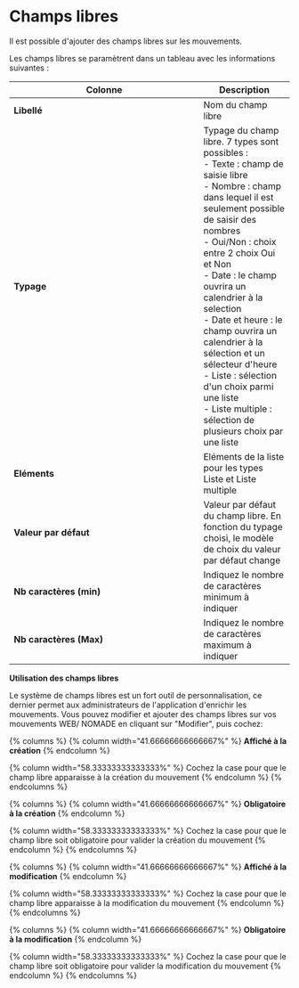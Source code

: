 # Champs libres

Il est possible d'ajouter des champs libres sur les mouvements.

Les champs libres se paramètrent dans un tableau avec les informations suivantes :&#x20;

<table><thead><tr><th width="325">Colonne</th><th>Description</th></tr></thead><tbody><tr><td><strong>Libellé</strong></td><td>Nom du champ libre</td></tr><tr><td><strong>Typage</strong></td><td>Typage du champ libre. 7 types sont possibles : <br>- Texte : champ de saisie libre<br>- Nombre : champ dans lequel il est seulement possible de saisir des nombres<br>- Oui/Non : choix entre 2 choix Oui et Non<br>- Date : le champ ouvrira un calendrier à la selection<br>- Date et heure : le champ ouvrira un calendrier à la sélection et un sélecteur d'heure<br>- Liste : sélection d'un choix parmi une liste<br>- Liste multiple : sélection de plusieurs choix par une liste</td></tr><tr><td><strong>Eléments</strong></td><td>Eléments de la liste pour les types Liste et Liste multiple</td></tr><tr><td><strong>Valeur par défaut</strong></td><td>Valeur par défaut du champ libre. En fonction du typage choisi, le modèle de choix du valeur par défaut change</td></tr><tr><td><strong>Nb caractères (min)</strong></td><td>Indiquez le nombre de caractères minimum à indiquer</td></tr><tr><td><strong>Nb caractères (Max)</strong></td><td>Indiquez le nombre de caractères maximum à indiquer</td></tr></tbody></table>

**Utilisation des champs libres**&#x20;

Le système de champs libres est un fort outil de personnalisation, ce dernier permet aux administrateurs de l'application d'enrichir les mouvements. Vous pouvez modifier et ajouter des champs libres sur vos mouvements WEB/ NOMADE en cliquant sur "Modifier", puis cochez:

{% columns %}
{% column width="41.66666666666667%" %}
**Affiché à la création**
{% endcolumn %}

{% column width="58.33333333333333%" %}
Cochez la case pour que le champ libre apparaisse à la création du mouvement
{% endcolumn %}
{% endcolumns %}

{% columns %}
{% column width="41.66666666666667%" %}
**Obligatoire à la création**
{% endcolumn %}

{% column width="58.33333333333333%" %}
Cochez la case pour que le champ libre soit obligatoire pour valider la création du mouvement
{% endcolumn %}
{% endcolumns %}

{% columns %}
{% column width="41.66666666666667%" %}
**Affiché à la modification**
{% endcolumn %}

{% column width="58.33333333333333%" %}
Cochez la case pour que le champ libre apparaisse à la modification du mouvement
{% endcolumn %}
{% endcolumns %}

{% columns %}
{% column width="41.66666666666667%" %}
**Obligatoire à la modification**
{% endcolumn %}

{% column width="58.33333333333333%" %}
Cochez la case pour que le champ libre soit obligatoire pour valider la modification du mouvement
{% endcolumn %}
{% endcolumns %}

